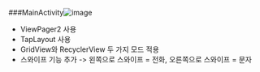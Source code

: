 ###MainActivity![image](https://github.com/onecoin789/TeamProject9_Contact/assets/161268575/ece781e0-4891-41d0-87c3-95d8f0258bbb)
- ViewPager2 사용
- TapLayout 사용
- GridView와 RecyclerView 두 가지 모드 적용
- 스와이프 기능 추가 -> 왼쪽으로 스와이프 = 전화, 오른쪽으로 스와이프 = 문자
